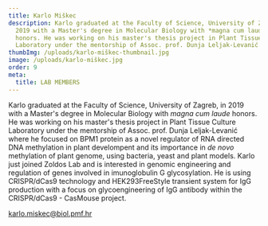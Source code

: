 ```yaml
---
title: Karlo Miškec
description: Karlo graduated at the Faculty of Science, University of Zagreb, in
  2019 with a Master's degree in Molecular Biology with *magna cum laude*
  honors. He was working on his master's thesis project in Plant Tissue Culture
  Laboratory under the mentorship of Assoc. prof. Dunja Leljak-Levanić.
thumbImg: /uploads/karlo-miškec-thumbnail.jpg
image: /uploads/karlo-miškec.jpg
order: 9
meta:
  title: LAB MEMBERS
---
```

Karlo graduated at the Faculty of Science, University of Zagreb, in 2019 with a Master's degree in Molecular Biology with *magna cum laude* honors. He was working on his master's thesis project in Plant Tissue Culture Laboratory under the mentorship of Assoc. prof. Dunja Leljak-Levanić where he focused on BPM1 protein as a novel regulator of RNA directed DNA methylation in plant develompent and its importance in *de novo* methylation of plant genome, using bacteria, yeast and plant models. Karlo just joined Zoldos Lab and is interested in genomic engineering and regulation of genes involved in imunoglobulin G glycosylation. He is using CRISPR/dCas9 technology and HEK293FreeStyle transient system for IgG production with a focus on glycoengineering of IgG antibody within the CRISPR/dCas9 - CasMouse project.

[karlo.miskec@biol.pmf.hr](mailto:karlo.miskec@biol.pmf.hr)